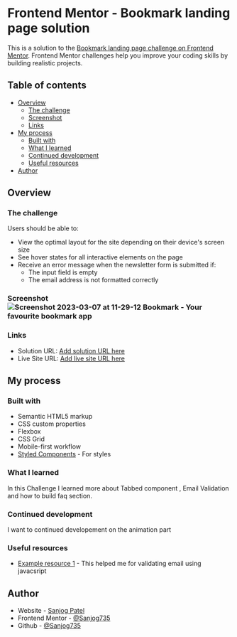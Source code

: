 # Frontend Mentor - Bookmark landing page solution

This is a solution to the [Bookmark landing page challenge on Frontend Mentor](https://www.frontendmentor.io/challenges/bookmark-landing-page-5d0b588a9edda32581d29158). Frontend Mentor challenges help you improve your coding skills by building realistic projects.

## Table of contents

- [Overview](#overview)
  - [The challenge](#the-challenge)
  - [Screenshot](#screenshot)
  - [Links](#links)
- [My process](#my-process)
  - [Built with](#built-with)
  - [What I learned](#what-i-learned)
  - [Continued development](#continued-development)
  - [Useful resources](#useful-resources)
- [Author](#author)

## Overview

### The challenge

Users should be able to:

- View the optimal layout for the site depending on their device's screen size
- See hover states for all interactive elements on the page
- Receive an error message when the newsletter form is submitted if:
  - The input field is empty
  - The email address is not formatted correctly

### Screenshot![Screenshot 2023-03-07 at 11-29-12 Bookmark - Your favourite bookmark app](https://user-images.githubusercontent.com/61593168/223333757-3ee4b97a-13a0-4b98-9ea0-d3cc1cdbc103.png)


### Links

- Solution URL: [Add solution URL here](https://your-solution-url.com)
- Live Site URL: [Add live site URL here](https://bookmark-browser.netlify.app)

## My process

### Built with

- Semantic HTML5 markup
- CSS custom properties
- Flexbox
- CSS Grid
- Mobile-first workflow
- [Styled Components](https://styled-components.com/) - For styles

### What I learned

In this Challenge I learned more about Tabbed component , Email Validation and how to build faq section.

### Continued development

I want to continued developement on the animation part

### Useful resources

- [Example resource 1](https://www.scaler.com/topics/email-validation-in-javascript/) - This helped me for validating email using javacsript

## Author

- Website - [Sanjog Patel](https://sanjogportfolio.netlify.app)
- Frontend Mentor - [@Sanjog735](https://www.frontendmentor.io/profile/Sanjog735)
- Github - [@Sanjog735](https://github.com/Sanjog735)
